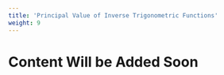 ```yaml
---
title: 'Principal Value of Inverse Trigonometric Functions'
weight: 9
---
```


# Content Will be Added Soon